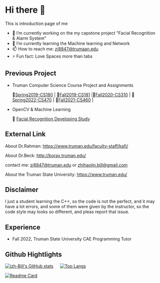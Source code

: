 # Hi there 👋

This is introduction page of me

- 🔭 I’m currently working on the my capstone project "Facial Recognition & Alarm System"
- 🌱 I’m currently learning the Machine learning and Network
- 📫 How to reach me: zj8847@trumaan.edu
- ⚡ Fun fact: Love Spaces more than tabs

## Previous Project

- Truman Computer Science Course Project and Assignments

    📎[Spring2019-CS180](https://github.com/jzh-Bill/CS-180.git)  |  📎[Fall2019-CS181](https://github.com/jzh-Bill/CS-181.git) |📎[Fall2020-CS310](https://github.com/jzh-Bill/CS-310.git) | 📎[Spring2022-CS470](https://github.com/jzh-Bill/CS-470.git) | 📎[Fall2021-CS460](https://github.com/jzh-Bill/CS-460.git) |

- OpenCV & Machine Learning 

    📱 [Facial Recognition Developing Study](https://github.com/TheRealMilesLee/iOS-Developing-Study)

## External Link

About Dr.Rahman: <https://www.truman.edu/faculty-staff/kafi/>

About Dr.Beck: <http://borax.truman.edu/>

contact me: zj8847@truman.edu or zhihaojin.bill@gmail.com

About the Truman State University: <https://www.truman.edu/>


## Disclaimer

I just a student learning the C++, so the code is not the perfect, and it may have a lot errors, and some of them were given by the instructor, so the code style may looks so different, and pleas report that issue.

## Experience

- Fall 2022, Truman State University CAE Programming Tutor  

## Github Hightlights

[![jzh-Bill's GitHub stats](https://github-readme-stats.vercel.app/api?username=jzh-Bill&show_icons=true&theme=radical)](https://github.com/anuraghazra/github-readme-stats) &emsp; [![Top Langs](https://github-readme-stats.vercel.app/api/top-langs/?username=jzh-Bill&theme=radical&langs_count=3)](https://github.com/anuraghazra/github-readme-stats)

[![Readme Card](https://github-readme-stats.vercel.app/api/pin/?username=TheRealMilesLee&repo=WechatDeveloper&show_icons=true&theme=tokyonight)](https://github.com/The-Fabulous-Truman-Developer/WechatDeveloper)
